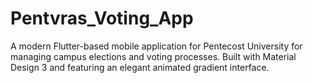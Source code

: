 # Pentvras_Voting_App
A modern Flutter-based mobile application for Pentecost University for managing campus elections and voting processes. Built with Material Design 3 and featuring an elegant animated gradient interface.
